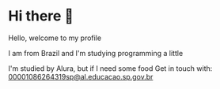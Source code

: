 # Hi there 👋

Hello, welcome to my profile

I am from Brazil
and I'm studying programming a little

I'm studied by Alura, but if I need some food
Get in touch with: 00001086264319sp@al.educacao.sp.gov.br
